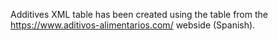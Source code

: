Additives XML table has been created using the table from the
https://www.aditivos-alimentarios.com/ webside (Spanish).
